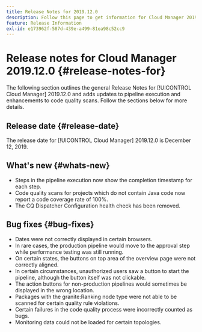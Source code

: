 ```yaml
---
title: Release Notes for 2019.12.0
description: Follow this page to get information for Cloud Manager 2019.12.0.
feature: Release Information
exl-id: e173962f-587d-439e-a499-81ea98c52cc9
---
```

# Release notes for Cloud Manager 2019.12.0 {#release-notes-for}

The following section outlines the general Release Notes for [!UICONTROL Cloud Manager] 2019.12.0 and adds updates to pipeline execution and enhancements to code quality scans.
Follow the sections below for more details.

## Release date {#release-date}

The release date for [!UICONTROL Cloud Manager] 2019.12.0 is December 12, 2019.

## What's new {#whats-new}

* Steps in the pipeline execution now show the completion timestamp for each step.
* Code quality scans for projects which do not contain Java code now report a code coverage rate of 100%.
* The CQ Dispatcher Configuration health check has been removed.

## Bug fixes {#bug-fixes}

* Dates were not correctly displayed in certain browsers.
* In rare cases, the production pipeline would move to the approval step while performance testing was still running.
* On certain states, the buttons on top area of the overview page were not correctly aligned.
* In certain circumstances, unauthorized users saw a button to start the pipeline, although the button itself was not clickable.
* The action buttons for non-production pipelines would sometimes be displayed in the wrong location.
* Packages with the granite:Ranking node type were not able to be scanned for certain quality rule violations.
* Certain failures in the code quality process were incorrectly counted as bugs.
* Monitoring data could not be loaded for certain topologies.

